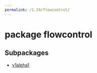 ```yaml
---
permalink: /1.19/flowcontrol/
---
```


# package flowcontrol



## Subpackages

* [v1alpha1](flowcontrol-v1alpha1.md)
